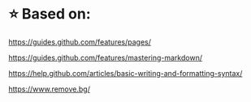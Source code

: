 # :star: Based on:
https://guides.github.com/features/pages/

https://guides.github.com/features/mastering-markdown/

https://help.github.com/articles/basic-writing-and-formatting-syntax/

https://www.remove.bg/
